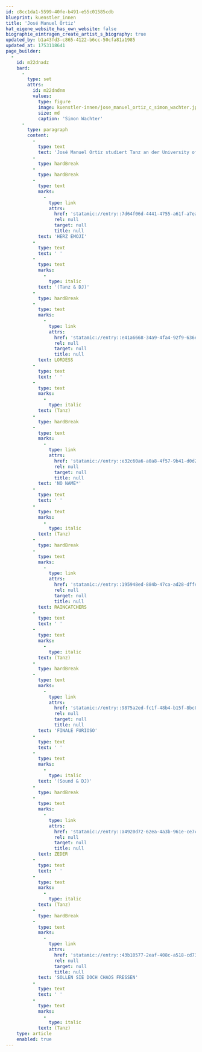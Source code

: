 ```yaml
---
id: c8cc1da1-5599-40fe-b491-e55c01585cdb
blueprint: kuenstler_innen
title: 'José Manuel Ortiz'
hat_eigene_website_has_own_website: false
biographie_eintragen_create_artist_s_biography: true
updated_by: b1a43fd3-c865-4122-b6cc-50cfa81a1985
updated_at: 1753118641
page_builder:
  -
    id: m22dnadz
    bard:
      -
        type: set
        attrs:
          id: m22dndnm
          values:
            type: figure
            image: kuenstler-innen/jose_manuel_ortiz_c_simon_wachter.jpg
            size: md
            caption: 'Simon Wachter'
      -
        type: paragraph
        content:
          -
            type: text
            text: 'José Manuel Ortiz studiert Tanz an der University of Veracruz und an der Folkwang Universität der Künste. Er arbeitet mit renommierten Künstlern wie Jérôme Bel, Johannes Wieland, Pina Bausch, William Forsythe, Carmen Casagrande, Kristof Szabó, Alfredo Zinola, Sebastian Blasus, Sebastian Spahn, Adrian Castelló, Fang-yu sowie William Sánchez H., und ist sowohl bei SZENE 2WEI als auch bei THE GARDEN // performing arts aktiv.'
          -
            type: hardBreak
          -
            type: hardBreak
          -
            type: text
            marks:
              -
                type: link
                attrs:
                  href: 'statamic://entry::7d64f06d-4441-4755-a61f-a7ea44487e45'
                  rel: null
                  target: null
                  title: null
            text: 'HERZ EMOJI'
          -
            type: text
            text: ' '
          -
            type: text
            marks:
              -
                type: italic
            text: '(Tanz & DJ)'
          -
            type: hardBreak
          -
            type: text
            marks:
              -
                type: link
                attrs:
                  href: 'statamic://entry::e41a6668-34a9-4fa4-92f9-636e76d27b9b'
                  rel: null
                  target: null
                  title: null
            text: LORDESS
          -
            type: text
            text: ' '
          -
            type: text
            marks:
              -
                type: italic
            text: (Tanz)
          -
            type: hardBreak
          -
            type: text
            marks:
              -
                type: link
                attrs:
                  href: 'statamic://entry::e32c60a6-a0a8-4f57-9b41-d0d23ae6d778'
                  rel: null
                  target: null
                  title: null
            text: 'NO NAME*'
          -
            type: text
            text: ' '
          -
            type: text
            marks:
              -
                type: italic
            text: (Tanz)
          -
            type: hardBreak
          -
            type: text
            marks:
              -
                type: link
                attrs:
                  href: 'statamic://entry::195948ed-884b-47ca-ad28-dffe66db90ae'
                  rel: null
                  target: null
                  title: null
            text: RAINCATCHERS
          -
            type: text
            text: ' '
          -
            type: text
            marks:
              -
                type: italic
            text: (Tanz)
          -
            type: hardBreak
          -
            type: text
            marks:
              -
                type: link
                attrs:
                  href: 'statamic://entry::9875a2ed-fc1f-48b4-b15f-8bc8317b9cf4'
                  rel: null
                  target: null
                  title: null
            text: 'FINALE FURIOSO'
          -
            type: text
            text: ' '
          -
            type: text
            marks:
              -
                type: italic
            text: '(Sound & DJ)'
          -
            type: hardBreak
          -
            type: text
            marks:
              -
                type: link
                attrs:
                  href: 'statamic://entry::a4920d72-62ea-4a3b-961e-ce7c961d4a74'
                  rel: null
                  target: null
                  title: null
            text: ZEDER
          -
            type: text
            text: ' '
          -
            type: text
            marks:
              -
                type: italic
            text: (Tanz)
          -
            type: hardBreak
          -
            type: text
            marks:
              -
                type: link
                attrs:
                  href: 'statamic://entry::43b10577-2eaf-408c-a518-cd732e6db359'
                  rel: null
                  target: null
                  title: null
            text: 'SOLLEN SIE DOCH CHAOS FRESSEN'
          -
            type: text
            text: ' '
          -
            type: text
            marks:
              -
                type: italic
            text: (Tanz)
    type: article
    enabled: true
---
```

